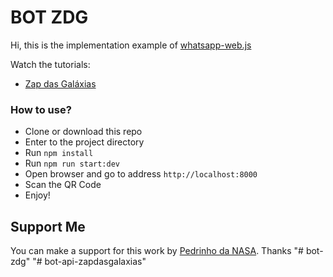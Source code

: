 # BOT ZDG

Hi, this is the implementation example of <a href="https://github.com/pedroslopez/whatsapp-web.js">whatsapp-web.js</a>

Watch the tutorials:

- <a href="https://www.youtube.com/channel/UCrPbAoQKz42Gm0mLdWatAEA">Zap das Galáxias</a>


### How to use?

- Clone or download this repo
- Enter to the project directory
- Run `npm install`
- Run `npm run start:dev`
- Open browser and go to address `http://localhost:8000`
- Scan the QR Code
- Enjoy!


## Support Me

You can make a support for this work by <a href="https://zapdasgalaxias.com.br">Pedrinho da NASA</a>. Thanks
"# bot-zdg" 
"# bot-api-zapdasgalaxias" 
